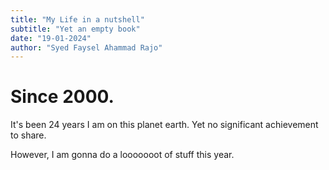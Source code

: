 ```yaml
---
title: "My Life in a nutshell"
subtitle: "Yet an empty book"
date: "19-01-2024"
author: "Syed Faysel Ahammad Rajo"
---
```


# Since 2000. 
It's been 24 years I am on this planet earth. Yet no significant achievement to share. 

However, I am gonna do a looooooot of stuff this year. 

